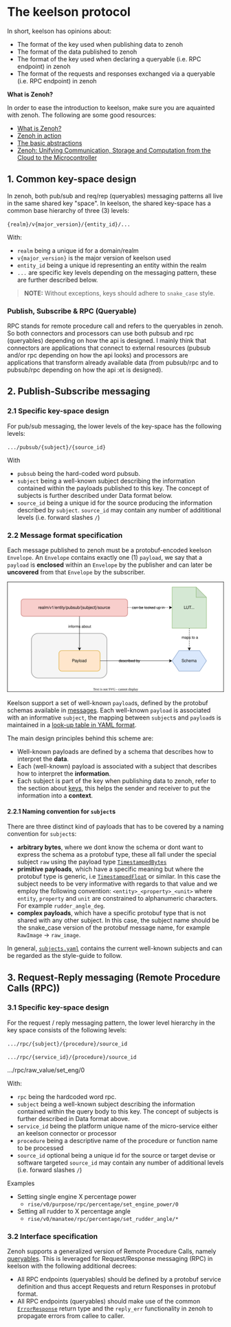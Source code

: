 # The keelson protocol

In short, keelson has opinions about:
* The format of the key used when publishing data to zenoh
* The format of the data published to zenoh
* The format of the key used when declaring a queryable (i.e. RPC endpoint) in zenoh
* The format of the requests and responses exchanged via a queryable (i.e. RPC endpoint) in zenoh

**What is Zenoh?**

In order to ease the introduction to keelson, make sure you are aquainted with zenoh. The following are some good resources:
* [What is Zenoh?](https://zenoh.io/docs/overview/what-is-zenoh/)
* [Zenoh in action](https://zenoh.io/docs/overview/zenoh-in-action/)
* [The basic abstractions](https://zenoh.io/docs/manual/abstractions/)
* [Zenoh: Unifying Communication, Storage and
Computation from the Cloud to the Microcontroller](https://drive.google.com/file/d/1ETSLz2ouJ2o9OpVvEoXrbGcCvpF4TwJy/view?pli=1)

## 1. Common key-space design

In zenoh, both pub/sub and req/rep (queryables) messaging patterns all live in the same shared key "space". In keelson, the shared key-space has a common base hierarchy of three (3) levels:

`{realm}/v{major_version}/{entity_id}/...`

With:
* `realm` being a unique id for a domain/realm
* `v{major_version}` is the major version of keelson used
* `entity_id` being a unique id representing an entity within the realm
* `...` are specific key levels depending on the messaging pattern, these are further described below.

> **NOTE:** Without exceptions, keys should adhere to `snake_case` style.

### Publish, Subscribe & RPC (Queryable)

RPC stands for remote procedure call and refers to the queryables in zenoh. So both connectors and processors can use both pubsub and rpc (queryables) depending on how the api is designed. I mainly think that connectors are applications that connect to external resources (pubsub and/or rpc depending on how the api looks) and processors are applications that transform already available data (from pubsub/rpc and to pubsub/rpc depending on how the api :et is designed).

## 2. Publish-Subscribe messaging

### 2.1 Specific key-space design

For pub/sub messaging, the lower levels of the key-space has the following levels:

  `.../pubsub/{subject}/{source_id}`

With
  * `pubsub` being the hard-coded word pubsub.
  * `subject` being a well-known subject describing the information contained within the payloads published to this key. The concept of subjects is further described under Data format below. 
  * `source_id` being a unique id for the source producing the information described by `subject`. `source_id` may contain any number of addititional levels (i.e. forward slashes `/`)

### 2.2 Message format specification

Each message published to zenoh must be a protobuf-encoded keelson `Envelope`. An `Envelope` contains exactly one (1) `payload`, we say that a `payload` is **enclosed** within an `Envelope` by the publisher and can later be **uncovered** from that `Envelope` by the subscriber. 

![sketch](subject_payload_schema.drawio.svg)

Keelson support a set of well-known `payload`s, defined by the protobuf schemas available in [messages](./messages/payloads/). Each well-known `payload` is associated with an informative `subject`, the mapping between `subject`s and `payload`s is maintained in a [look-up table in YAML format](./messages/subjects.yaml).

The main design principles behind this scheme are:
* Well-known payloads are defined by a schema that describes how to interpret the **data**.
* Each (well-known) payload is associated with a subject that describes how to interpret the **information**.
* Each subject is part of the key when publishing data to zenoh, refer to the section about [keys](#21-specific-key-space-design), this helps the sender and receiver to put the information into a **context**.

#### 2.2.1 Naming convention for `subject`s

There are three distinct kind of payloads that has to be covered by a naming convention for `subject`s:
* **arbitrary bytes**, where we dont know the schema or dont want to express the schema as a protobuf type, these all fall under the special subject `raw` using the payload type [`TimestampedBytes`](./messages/payloads/TimestampedBytes.proto)
* **primitive payloads**, which have a specific meaning but where the protobuf type is generic, i.e [`TimestampedFloat`](./messages/payloads/TimestampedFloat.proto) or similar. In this case the subject needs to be very informative with regards to that value and we employ the following convention: `<entity>_<property>_<unit>` where `entity`, `property` and `unit` are constrained to alphanumeric characters. For example `rudder_angle_deg`.
* **complex payloads**, which have a specific protobuf type that is not shared with any other subject. In this case, the subject name should be the snake_case version of the protobuf message name, for example `RawImage` -> `raw_image`.

In general, [`subjects.yaml`](./messages/subjects.yaml) contains the current well-known subjects and can be regarded as the style-guide to follow.

## 3. Request-Reply messaging (Remote Procedure Calls (RPC))

### 3.1 Specific key-space design

For the request / reply messaging pattern, the lower level hierarchy in the key space consists of the following levels:

  `.../rpc/{subject}/{procedure}/source_id`
  
  `.../rpc/{service_id}/{procedure}/source_id`

  .../rpc/raw_value/set_eng/0

With:
  * `rpc` being the hardcoded word rpc.
  * `subject` being a well-known subject describing the information contained within the query body to this key. The concept of subjects is further described in Data format above. 
  * `service_id` being the platform unique name of the micro-service either an keelson connector or processor
  * `procedure` being a descriptive name of the procedure or function name to be processed
  * `source_id` optional being a unique id for the source or target devise or software targeted `source_id` may contain any number of additional levels (i.e. forward slashes `/`) 

Examples
 - Setting single engine X percentage power
   - `rise/v0/purpose/rpc/percentage/set_engine_power/0` 
 - Setting all rudder to X percentage angle
   - `rise/v0/manatee/rpc/percentage/set_rudder_angle/*`

### 3.2 Interface specification

Zenoh supports a generalized version of Remote Procedure Calls, namely [queryables](https://zenoh.io/docs/manual/abstractions/#queryable). This is leveraged for Request/Response messaging (RPC) in keelson with the following additional decrees:

* All RPC endpoints (queryables) should be defined by a protobuf service definition and thus accept Requests and return Responses in protobuf format.
* All RPC endpoints (queryables) should make use of the common [`ErrorResponse`](./interfaces/common/ErrorResponse.proto) return type and the `reply_err` functionality in zenoh to propagate errors from callee to caller.

